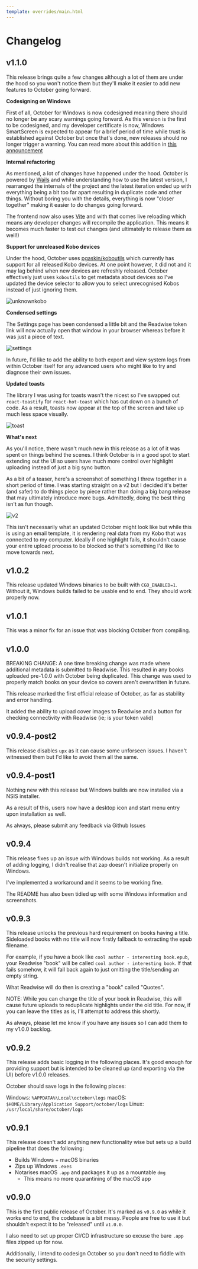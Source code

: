 ```yaml
---
template: overrides/main.html
---
```


# Changelog

## v1.1.0

This release brings quite a few changes although a lot of them are under the hood so you won't notice them but they'll make it easier to add new features to October going forward.

**Codesigning on Windows**

First of all, October for Windows is now codesigned meaning there should no longer be any scary warnings going forward. As this version is the first to be codesigned, and my developer certificate is now, Windows SmartScreen is expected to appear for a brief period of time while trust is established against October but once that's done, new releases should no longer trigger a warning. You can read more about this addition in [this announcement](https://github.com/marcus-crane/october/discussions/54)

**Internal refactoring**

As mentioned, a lot of changes have happened under the hood. October is powered by [Wails](https://wails.io/) and while understanding how to use the latest version, I rearranged the internals of the project and the latest iteration ended up with everything being a bit too far apart resulting in duplicate code and other things. Without boring you with the details, everything is now "closer together" making it easier to do changes going forward.

The frontend now also uses [Vite](https://vitejs.dev/) and with that comes live reloading which means any developer changes will recompile the application. This means it becomes much faster to test out changes (and ultimately to release them as well!)

**Support for unreleased Kobo devices**

Under the hood, October uses [pgaskin/koboutils](https://github.com/pgaskin/koboutils) which currently has support for all released Kobo devices. At one point however, it did not and it may lag behind when new devices are refreshly released. October effectively just uses `koboutils` to get metadata about devices so I've updated the device selector to allow you to select unrecognised Kobos instead of just ignoring them.

![unknownkobo](https://user-images.githubusercontent.com/14816406/171544836-41ad52b2-6222-410f-95d8-1a85c43c663d.png)

**Condensed settings**

The Settings page has been condensed a little bit and the Readwise token link will now actually open that window in your browser whereas before it was just a piece of text.

![settings](https://user-images.githubusercontent.com/14816406/171545072-a29ca661-3321-4a39-b549-0c620b359d30.png)

In future, I'd like to add the ability to both export and view system logs from within October itself for any advanced users who might like to try and diagnose their own issues.

**Updated toasts**

The library I was using for toasts wasn't the nicest so I've swapped out `react-toastify` for `react-hot-toast` which has cut down on a bunch of code. As a result, toasts now appear at the top of the screen and take up much less space visually.

![toast](https://user-images.githubusercontent.com/14816406/171544879-704be58d-3d74-4f48-aecd-26eeeb0ce2f4.png)

**What's next**

As you'll notice, there wasn't much new in this release as a lot of it was spent on things behind the scenes. I think October is in a good spot to start extending out the UI so users have much more control over highlight uploading instead of just a big sync button.

As a bit of a teaser, here's a screenshot of something I threw together in a short period of time. I was starting straight on a v2 but I decided it's better (and safer) to do things piece by piece rather than doing a big bang release that may ultimately introduce more bugs. Admittedly, doing the best thing isn't as fun though.

![v2](https://user-images.githubusercontent.com/14816406/171545791-76510be9-f640-46fe-a3d9-f88cfa740fed.png)

This isn't necessarily what an updated October might look like but while this is using an email template, it is rendering real data from my Kobo that was connected to my computer. Ideally if one highlight fails, it shouldn't cause your entire upload process to be blocked so that's something I'd like to move towards next.

## v1.0.2

This release updated Windows binaries to be built with `CGO_ENABLED=1`. Without it, Windows builds failed to be usable end to end. They should work properly now.

## v1.0.1

This was a minor fix for an issue that was blocking October from compiling.

## v1.0.0

BREAKING CHANGE: A one time breaking change was made where additional metadata is submitted to Readwise. This resulted in any books uploaded pre-1.0.0 with October being duplicated. This change was used to properly match books on your device so covers aren't overwritten in future.

This release marked the first official release of October, as far as stability and error handling.

It added the ability to upload cover images to Readwise and a button for checking connectivity with Readwise (ie; is your token valid)

## v0.9.4-post2

This release disables `upx` as it can cause some unforseen issues. I haven't witnessed them but I'd like to avoid them all the same.

## v0.9.4-post1

Nothing new with this release but Windows builds are now installed via a NSIS installer.

As a result of this, users now have a desktop icon and start menu entry upon installation as well.

As always, please submit any feedback via Github Issues

## v0.9.4

This release fixes up an issue with Windows builds not working. As a result of adding logging, I didn't realise that zap doesn't initialize properly on Windows.

I've implemented a workaround and it seems to be working fine.

The README has also been tidied up with some Windows information and screenshots.

## v0.9.3

This release unlocks the previous hard requirement on books having a title. Sideloaded books with no title will now firstly fallback to extracting the epub filename.

For example, if you have a book like `cool author - interesting book.epub`, your Readwise "book" will be called `cool author - interesting book`. If that fails somehow, it will fall back again to just omitting the title/sending an empty string.

What Readwise will do then is creating a "book" called "Quotes".

NOTE: While you can change the title of your book in Readwise, this will cause future uploads to reduplicate highlights under the old title. For now, if you can leave the titles as is, I'll attempt to address this shortly.

As always, please let me know if you have any issues so I can add them to my v1.0.0 backlog.

## v0.9.2

This release adds basic logging in the following places. It's good enough for providing support but is intended to be cleaned up (and exporting via the UI) before v1.0.0 releases.

October should save logs in the following places:

Windows: `%APPDATA%\Local\october\logs`
macOS: `$HOME/Library/Application Support/october/logs`
Linux: `/usr/local/share/october/logs`

## v0.9.1

This release doesn't add anything new functionality wise but sets up a build pipeline that does the following:

* Builds Windows + macOS binaries
* Zips up Windows `.exes`
* Notarises macOS `.app` and packages it up as a mountable `dmg`
  * This means no more quarantining of the macOS app

## v0.9.0

This is the first public release of October. It's marked as `v0.9.0` as while it works end to end, the codebase is a bit messy. People are free to use it but shouldn't expect it to be "released" until `v1.0.0`.

I also need to set up proper CI/CD infrastructure so excuse the bare `.app` files zipped up for now.

Additionally, I intend to codesign October so you don't need to fiddle with the security settings.
